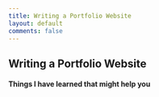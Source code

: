 ```yaml
---
title: Writing a Portfolio Website
layout: default
comments: false
---
```


## Writing a Portfolio Website

#### Things I have learned that might help you
